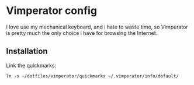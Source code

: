 Vimperator config
================================

I love use my mechanical keyboard, and i hate to waste time, so Vimperator is pretty much the only choice i have for browsing the Internet.

Installation
--------------------------------

Link the quickmarks:

    ln -s ~/dotfiles/vimperator/quickmarks ~/.vimperator/info/default/
